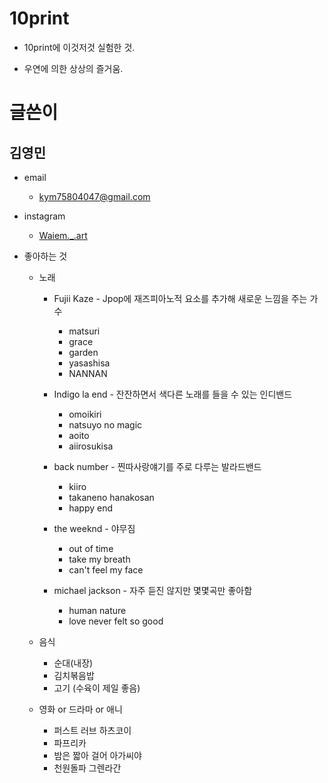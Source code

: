 # 10print
- 10print에 이것저것 실험한 것.

- 우연에 의한 상상의 즐거움.

# 글쓴이
## 김영민 

* email
    * <kym75804047@gmail.com>

* instagram 
    * [Waiem._.art](https://www.instagram.com/waiem._.art/, "Insta Link")

* 좋아하는 것
    * 노래
        * Fujii Kaze - Jpop에 재즈피아노적 요소를 추가해 새로운 느낌을 주는 가수
            * matsuri
            * grace
            * garden
            * yasashisa
            * NANNAN

        * Indigo la end - 잔잔하면서 색다른 노래를 들을 수 있는 인디밴드
            * omoikiri
            * natsuyo no magic
            * aoito
            * aiirosukisa

        * back number - 찐따사랑얘기를 주로 다루는 발라드밴드 
            * kiiro
            * takaneno hanakosan
            * happy end

        * the weeknd - 야무짐
            * out of time
            * take my breath
            * can't feel my face

        * michael jackson - 자주 듣진 않지만 몇몇곡만 좋아함
            * human nature
            * love never felt so good

    * 음식
        * 순대(내장)
        * 김치볶음밥
        * 고기 (수육이 제일 좋음)

    * 영화 or 드라마 or 애니
        * 퍼스트 러브 하츠코이
        * 파프리카
        * 밤은 짧아 걸어 아가씨야
        * 천원돌파 그렌라간

